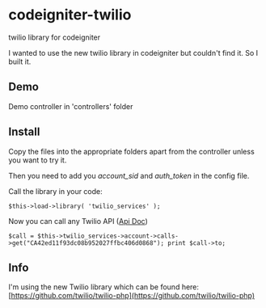 codeigniter-twilio
==================

twilio library for codeigniter

I wanted to use the new twilio library in codeigniter but couldn't find it. So I built it.

## Demo
Demo controller in 'controllers' folder

## Install
Copy the files into the appropriate folders apart from the controller unless you want to try it.

Then you need to add you *account_sid* and *auth_token* in the config file.

Call the library in your code:

`$this->load->library( 'twilio_services' );`

Now you can call any Twilio API ([Api Doc](https://www.twilio.com/docs/api/rest))

`$call = $this->twilio_services->account->calls->get("CA42ed11f93dc08b952027ffbc406d0868");
print $call->to;`


## Info
I'm using the new Twilio library which can be found here: [https://github.com/twilio/twilio-php](https://github.com/twilio/twilio-php)

